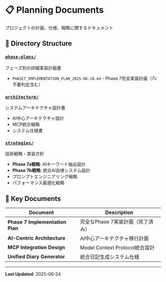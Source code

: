 # 📋 Planning Documents

プロジェクトの計画、仕様、戦略に関するドキュメント

## 📂 Directory Structure

### [`phase-plans/`](./phase-plans/)
フェーズ別の詳細実装計画書

- `PHASE7_IMPLEMENTATION_PLAN_2025-06-18.md` - Phase 7完全実装計画（7c不要判定含む）

### [`architecture/`](./architecture/)
システムアーキテクチャ設計書

- AI中心アーキテクチャ設計
- MCP統合戦略
- システム仕様書

### [`strategies/`](./strategies/)
技術戦略・実装方針

- **Phase 7a戦略**: AIキーワード抽出設計
- **Phase 7b戦略**: 統合AI自律システム設計
- プロンプトエンジニアリング戦略
- パフォーマンス最適化戦略

## 🎯 Key Documents

| Document | Description |
|----------|-------------|
| **Phase 7 Implementation Plan** | 完全なPhase 7実装計画（完了済み） |
| **AI-Centric Architecture** | AI中心アーキテクチャ移行計画 |
| **MCP Integration Design** | Model Context Protocol統合設計 |
| **Unified Diary Generator** | 統合日記生成システム仕様 |

---
**Last Updated**: 2025-06-24